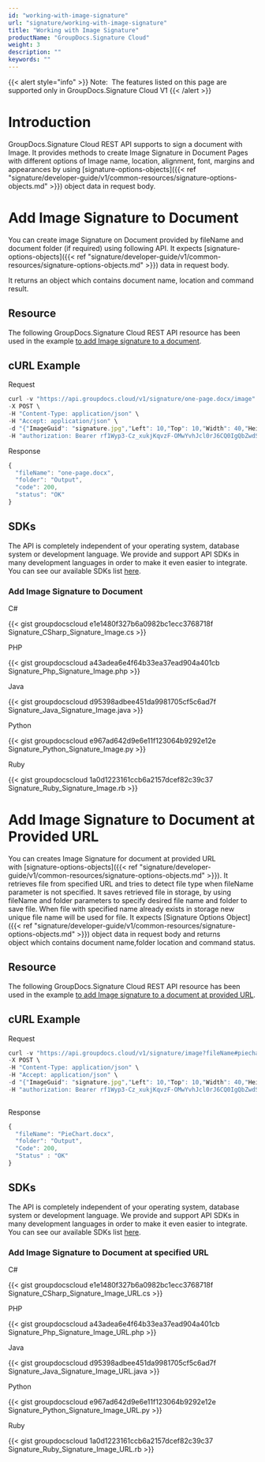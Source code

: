 ```yaml
---
id: "working-with-image-signature"
url: "signature/working-with-image-signature"
title: "Working with Image Signature"
productName: "GroupDocs.Signature Cloud"
weight: 3
description: ""
keywords: ""
---
```


{{< alert style="info" >}}
Note:  The features listed on this page are supported only in GroupDocs.Signature Cloud V1
{{< /alert >}}

# Introduction #

GroupDocs.Signature Cloud REST API supports to sign a document with Image. It provides methods to create Image Signature in Document Pages with different options of Image name, location, alignment, font, margins and appearances by using [signature-options-objects]({{< ref "signature/developer-guide/v1/common-resources/signature-options-objects.md" >}}) object data in request body.

# Add Image Signature to Document #

You can create image Signature on Document provided by fileName and document folder (if required) using following API. It expects [signature-options-objects]({{< ref "signature/developer-guide/v1/common-resources/signature-options-objects.md" >}}) data in request body.

It returns an object which contains document name, location and command result.

## Resource ##

The following GroupDocs.Signature Cloud REST API resource has been used in the example [to add Image signature to a document](https://apireference.groupdocs.cloud/signature/#!/Signing/PostImage).

## cURL Example ##

 Request

```javascript
curl -v "https://api.groupdocs.cloud/v1/signature/one-page.docx/image" \
-X POST \
-H "Content-Type: application/json" \
-H "Accept: application/json" \
-d "{"ImageGuid": "signature.jpg","Left": 10,"Top": 10,"Width": 40,"Height": 10,"LocationMeasureType": "Percents","SizeMeasureType": "Percents","RotationAngle": 0,"HorizontalAlignment": "Right","VerticalAlignment": "Bottom","Margin":{"All": 10,"Left": 10,"Top": 10,"Right": 10,"Bottom": 10},"MarginMeasureType": "Percents","Opacity": 1.0,"SignAllPages": true,"DocumentPageNumber": 1,"OptionsType": "WordsSignImageOptionsData"}" \
-H "authorization: Bearer rf1Wyp3-Cz_xukjKqvzF-OMwYvhJcl0rJ6CQ0IgQbZwdSGTKYJziBpGNeDdzGSwwXgsRLCCfPLhHJBKPv8dzqX3tGA8n8SA4tXhLdnGh-hws2gQgmCWEjF0RpzEdJA6jh6tGZyOSAa2GlTrLhuflBwjMB5-dc8JwRmI-ssOiXkO3fSRxnwWuWih24Co8-n8elsun4HxZVMqCzXepAiXBV9UBeUktV_PLclri_lTJEnDzoJRzfRyDigjb2-luODo9aX8DFseboggoCIMKDoyLPSVHnFXgs5EWV2aQ_DgRm_D6UPn2T1Gn7OAIe-T8aA7ypDCoR-wuTJdB8o7T0f2I8K-8FrXCy2Sgb8B5QPpAOcLdiBBqFxRdk8f2c67J-rSbm2WUPWK65pbLa8NGHHdIRKuiI87NmphWuKc39a_zcgEg4MnHSlDeephmStnLS8OayQObNdLQBYAmoeQeVpZRy9t9bcU"

```

 Response

```javascript
{
  "fileName": "one-page.docx",
  "folder": "Output",
  "code": 200,
  "status": "OK"
}
```

## SDKs ##

The API is completely independent of your operating system, database system or development language. We provide and support API SDKs in many development languages in order to make it even easier to integrate. You can see our available SDKs list [here](https://github.com/groupdocs-signature-cloud).

### Add Image Signature to Document ###

 C#

{{< gist groupdocscloud e1e1480f327b6a0982bc1ecc3768718f Signature_CSharp_Signature_Image.cs >}}

 PHP

{{< gist groupdocscloud a43adea6e4f64b33ea37ead904a401cb Signature_Php_Signature_Image.php >}}

 Java

{{< gist groupdocscloud d95398adbee451da9981705cf5c6ad7f Signature_Java_Signature_Image.java >}}

 Python

{{< gist groupdocscloud e967ad642d9e6e11f123064b9292e12e Signature_Python_Signature_Image.py >}}

 Ruby

{{< gist groupdocscloud 1a0d1223161ccb6a2157dcef82c39c37 Signature_Ruby_Signature_Image.rb >}}

# Add Image Signature to Document at Provided URL #

You can creates Image Signature for document at provided URL with [signature-options-objects]({{< ref "signature/developer-guide/v1/common-resources/signature-options-objects.md" >}}). It retrieves file from specified URL and tries to detect file type when fileName parameter is not specified. It saves retrieved file in storage, by using fileName and folder parameters to specify desired file name and folder to save file. When file with specified name already exists in storage new unique file name will be used for file. It expects [Signature Options Object]({{< ref "signature/developer-guide/v1/common-resources/signature-options-objects.md" >}}) object data in request body and returns object which contains document name,folder location and command status.

## Resource ##

The following GroupDocs.Signature Cloud REST API resource has been used in the example [to add Image signature to a document at provided URL](https://apireference.groupdocs.cloud/signature/#!/Signing/PostImageFromUrl).

## cURL Example ##

 Request

```javascript
curl -v "https://api.groupdocs.cloud/v1/signature/image?fileName#piechartsigned.docx&#x26;url#https%3A%2F%2Fwww.dropbox.com%2Fs%2Fbzx1xm68zd0c910%2FPieChart.docx" \
-X POST \
-H "Content-Type: application/json" \
-H "Accept: application/json" \
-d "{"ImageGuid": "signature.jpg","Left": 10,"Top": 10,"Width": 40,"Height": 10,"LocationMeasureType": "Percents","SizeMeasureType": "Percents","RotationAngle": 0,"HorizontalAlignment": "Right","VerticalAlignment": "Bottom","Margin":{"All": 10,"Left": 10,"Top": 10,"Right": 10,"Bottom": 10},"MarginMeasureType": "Percents","Opacity": 1.0,"SignAllPages": true,"DocumentPageNumber": 1,"OptionsType": "WordsSignImageOptionsData"}" \
-H "authorization: Bearer rf1Wyp3-Cz_xukjKqvzF-OMwYvhJcl0rJ6CQ0IgQbZwdSGTKYJziBpGNeDdzGSwwXgsRLCCfPLhHJBKPv8dzqX3tGA8n8SA4tXhLdnGh-hws2gQgmCWEjF0RpzEdJA6jh6tGZyOSAa2GlTrLhuflBwjMB5-dc8JwRmI-ssOiXkO3fSRxnwWuWih24Co8-n8elsun4HxZVMqCzXepAiXBV9UBeUktV_PLclri_lTJEnDzoJRzfRyDigjb2-luODo9aX8DFseboggoCIMKDoyLPSVHnFXgs5EWV2aQ_DgRm_D6UPn2T1Gn7OAIe-T8aA7ypDCoR-wuTJdB8o7T0f2I8K-8FrXCy2Sgb8B5QPpAOcLdiBBqFxRdk8f2c67J-rSbm2WUPWK65pbLa8NGHHdIRKuiI87NmphWuKc39a_zcgEg4MnHSlDeephmStnLS8OayQObNdLQBYAmoeQeVpZRy9t9bcU"
 
```

 Response

```javascript
{
  "fileName": "PieChart.docx",
  "folder": "Output",
  "Code": 200,
  "Status" : "OK"
}
```

## SDKs ##

The API is completely independent of your operating system, database system or development language. We provide and support API SDKs in many development languages in order to make it even easier to integrate. You can see our available SDKs list [here](https://github.com/groupdocs-signature-cloud).

### Add Image Signature to Document at specified URL ###

 C#

{{< gist groupdocscloud e1e1480f327b6a0982bc1ecc3768718f Signature_CSharp_Signature_Image_URL.cs >}}

 PHP

{{< gist groupdocscloud a43adea6e4f64b33ea37ead904a401cb Signature_Php_Signature_Image_URL.php >}}

 Java

{{< gist groupdocscloud d95398adbee451da9981705cf5c6ad7f Signature_Java_Signature_Image_URL.java >}}

 Python

{{< gist groupdocscloud e967ad642d9e6e11f123064b9292e12e Signature_Python_Signature_Image_URL.py >}}

 Ruby

{{< gist groupdocscloud 1a0d1223161ccb6a2157dcef82c39c37 Signature_Ruby_Signature_Image_URL.rb >}}

